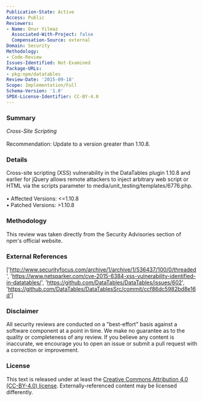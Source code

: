 ```yaml
---
Publication-State: Active
Access: Public
Reviewers:
- Name: Onur Yilmaz
  Associated-With-Project: false
  Compensation-Source: external
Domain: Security
Methodology:
- Code-Review
Issues-Identified: Not-Examined
Package-URLs:
- pkg:npm/datatables
Review-Date: '2015-09-18'
Scope: Implementation/Full
Schema-Version: '1.0'
SPDX-License-Identifier: CC-BY-4.0
---
```

### Summary
*Cross-Site Scripting*<br><br>Recommendation: Update to a version greater than 1.10.8.
### Details
Cross-site scripting (XSS) vulnerability in the DataTables plugin 1.10.8 and earlier for jQuery allows remote attackers to inject arbitrary web script or HTML via the scripts parameter to media/unit_testing/templates/6776.php.
<br><br>• Affected Versions: <=1.10.8
<br>• Patched Versions: >1.10.8
### Methodology
This review was taken directly from the Security Advisories section of npm's official website.
### External References
['http://www.securityfocus.com/archive/1/archive/1/536437/100/0/threaded', 'https://www.netsparker.com/cve-2015-6384-xss-vulnerability-identified-in-datatables/', 'https://github.com/DataTables/DataTables/issues/602', 'https://github.com/DataTables/DataTablesSrc/commit/ccf86dc5982bd8e16d']
### Disclaimer
All security reviews are conducted on a "best-effort" basis against a software component at a point in time. We make no guarantee as to the quality or completeness of any review. If you believe any content is inaccurate, we encourage you to open an issue or submit a pull request with a correction or improvement.
### License
This text is released under at least the [Creative Commons Attribution 4.0 (CC-BY-4.0) license](https://creativecommons.org/licenses/by/4.0/legalcode.txt). Externally-referenced content may be licensed differently.
